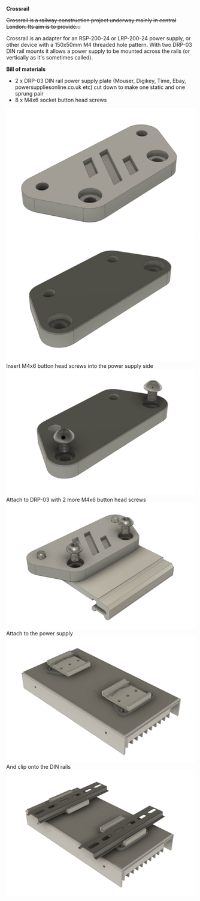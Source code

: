 **Crossrail**

~~Crossrail is a railway construction project underway mainly in central London. Its aim is to provide...~~

Crossrail is an adapter for an RSP-200-24 or LRP-200-24 power supply, or other device with a 150x50mm M4 threaded hole pattern. With two DRP-03 DIN rail mounts it allows a power supply to be mounted across the rails (or vertically as it's sometimes called).

**Bill of materials**
 - 2 x DRP-03 DIN rail power supply plate (Mouser, Digikey, Time, Ebay, powersuppliesonline.co.uk etc) cut down to make one static and one sprung pair
 - 8 x M4x6 socket button head screws

!["Crossrail image 1"](./images/Crossrail_01.jpg)
!["Crossrail image 2"](./images/Crossrail_02.jpg)
 Insert M4x6 button head screws into the power supply side
!["Crossrail image 3"](./images/Crossrail_03.jpg)
 Attach to DRP-03 with 2 more M4x6 button head screws
!["Crossrail image 4"](./images/Crossrail_04.jpg)
Attach to the power supply
!["Crossrail image 5"](./images/Crossrail_05.jpg)
And clip onto the DIN rails
!["Crossrail image 6"](./images/Crossrail_07.jpg)
